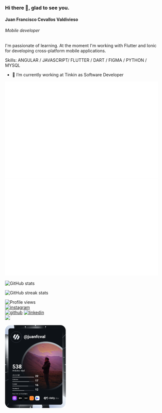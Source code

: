 
### Hi there 👋,  glad to see you.
#### Juan Francisco Cevallos Valdivieso
###### Mobile developer
I'm passionate of learning. At the moment I'm working with Flutter and Ionic for developing cross-platform mobile applications.

Skills: ANGULAR / JAVASCRIPT/ FLUTTER / DART / FIGMA / PYTHON / MYSQL

- 🔭 I’m currently working at Tinkin as Software Developer 

![Metrics](/github-metrics.svg)
![Metrics](/metrics.plugin.isocalendar.svg)


![GitHub stats](https://github-readme-stats.vercel.app/api?username=JuanFCVAL&show_icons=true&count_private=true)  

![GitHub streak stats](https://github-readme-streak-stats.herokuapp.com/?user=JuanFCVAL)  

![Profile views](https://gpvc.arturio.dev/JuanFCVAL)  
[<img src='https://cdn.jsdelivr.net/npm/simple-icons@3.0.1/icons/instagram.svg' alt='instagram' height='36'>](https://www.instagram.com/juanfceval/)  
[<img src='https://cdn.jsdelivr.net/npm/simple-icons@3.0.1/icons/github.svg' alt='github' height='36'>](https://github.com/JuanFCVAL) 
[<img src='https://cdn.jsdelivr.net/npm/simple-icons@3.0.1/icons/linkedin.svg' alt='linkedin' height='36'>](https://www.linkedin.com/in/juanfcval/)  
<a href="https://github.com/JuanFCVal">
  <img src="https://github-readme-stats.vercel.app/api/top-langs/?username=JuanFCVal&layout=compact" />
</a>


<a href="https://app.daily.dev/JuanFCVal"><img src="https://github.com/JuanFCVal/JuanFCVal/blob/main/devcard.svg" width="200" alt="Dev Card"/></a>
